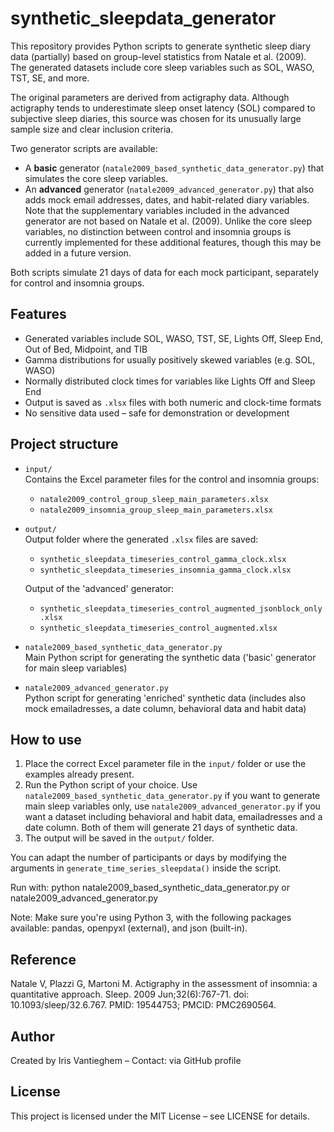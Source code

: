 # synthetic_sleepdata_generator

This repository provides Python scripts to generate synthetic sleep diary data (partially) based on group-level statistics from Natale et al. (2009).  
The generated datasets include core sleep variables such as SOL, WASO, TST, SE, and more.

The original parameters are derived from actigraphy data. Although actigraphy tends to underestimate sleep onset latency (SOL) compared to subjective sleep diaries, this source was chosen for its unusually large sample size and clear inclusion criteria.

Two generator scripts are available:
- A **basic** generator (`natale2009_based_synthetic_data_generator.py`) that simulates the core sleep variables.
- An **advanced** generator (`natale2009_advanced_generator.py`) that also adds mock email addresses, dates, and habit-related diary variables.
Note that the supplementary variables included in the advanced generator are not based on Natale et al. (2009). 
Unlike the core sleep variables, no distinction between control and insomnia groups is currently implemented for these additional features, though this may be added in a future version.

Both scripts simulate 21 days of data for each mock participant, separately for control and insomnia groups.

## Features

- Generated variables include SOL, WASO, TST, SE, Lights Off, Sleep End, Out of Bed, Midpoint, and TIB
- Gamma distributions for usually positively skewed variables (e.g. SOL, WASO)
- Normally distributed clock times for variables like Lights Off and Sleep End
- Output is saved as `.xlsx` files with both numeric and clock-time formats
- No sensitive data used – safe for demonstration or development

## Project structure

- `input/`  
  Contains the Excel parameter files for the control and insomnia groups:
  - `natale2009_control_group_sleep_main_parameters.xlsx`
  - `natale2009_insomnia_group_sleep_main_parameters.xlsx`

- `output/`  
  Output folder where the generated `.xlsx` files are saved:
  - `synthetic_sleepdata_timeseries_control_gamma_clock.xlsx`
  - `synthetic_sleepdata_timeseries_insomnia_gamma_clock.xlsx`

  Output of the 'advanced' generator:
  - `synthetic_sleepdata_timeseries_control_augmented_jsonblock_only.xlsx`
  - `synthetic_sleepdata_timeseries_control_augmented.xlsx`

- `natale2009_based_synthetic_data_generator.py`  
  Main Python script for generating the synthetic data ('basic' generator for main sleep variables)
- `natale2009_advanced_generator.py`  
  Python script for generating 'enriched' synthetic data (includes also mock emailadresses, a date column, behavioral data and habit data)

## How to use

1. Place the correct Excel parameter file in the `input/` folder or use the examples already present.
2. Run the Python script of your choice. Use `natale2009_based_synthetic_data_generator.py` if you want to generate main sleep variables only, use
  `natale2009_advanced_generator.py` if you want a dataset including behavioral and habit data, emailadresses and a date column. 
   Both of them will generate 21 days of synthetic data.
3. The output will be saved in the `output/` folder.

You can adapt the number of participants or days by modifying the arguments in `generate_time_series_sleepdata()` inside the script.

Run with:
python natale2009_based_synthetic_data_generator.py
or
natale2009_advanced_generator.py

Note: Make sure you're using Python 3, with the following packages available: pandas, openpyxl (external), and json (built-in).


## Reference

Natale V, Plazzi G, Martoni M. Actigraphy in the assessment of insomnia: a quantitative approach. Sleep. 2009 Jun;32(6):767-71. doi: 10.1093/sleep/32.6.767. PMID: 19544753; PMCID: PMC2690564.

## Author

Created by Iris Vantieghem – Contact: via GitHub profile

## License

This project is licensed under the MIT License – see LICENSE for details.

